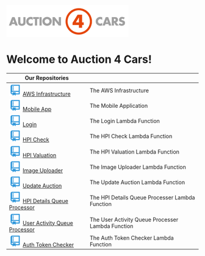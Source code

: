 ![a4c logo](/assets/img/a4clogo.png)

# Welcome to Auction 4 Cars!

| Our Repositories                                                                                                                                   |                                                   |
| -------------------------------------------------------------------------------------------------------------------------------------------------- | ------------------------------------------------- |
| ![](/assets/img/git-repository-line.svg) [AWS Infrastructure](https://github.com/auction4cars/a4c-aws-infrastructure)                              | The AWS Infrastructure                            |
| ![](/assets/img/git-repository-line.svg) [Mobile App](https://github.com/auction4cars/a4c-mobile)                                                  | The Mobile Application                            |
| ![](/assets/img/git-repository-line.svg) [Login](https://github.com/auction4cars/a4c-lambda-login)                                                 | The Login Lambda Function                         |
| ![](/assets/img/git-repository-line.svg) [HPI Check](https://github.com/auction4cars/a4c-lambda-hpi-check)                                         | The HPI Check Lambda Function                     |
| ![](/assets/img/git-repository-line.svg) [HPI Valuation](https://github.com/auction4cars/a4c-lambda-hpi-valuation)                                 | The HPI Valuation Lambda Function                 |
| ![](/assets/img/git-repository-line.svg) [Image Uploader](https://github.com/auction4cars/a4c-lambda-image-uploader)                               | The Image Uploader Lambda Function                |
| ![](/assets/img/git-repository-line.svg) [Update Auction](https://github.com/auction4cars/a4c-lambda-update-auction)                               | The Update Auction Lambda Function                |
| ![](/assets/img/git-repository-line.svg) [HPI Details Queue Processor](https://github.com/auction4cars/a4c-lambda-hpi-details-queue-processor)     | The HPI Details Queue Processer Lambda Function   |
| ![](/assets/img/git-repository-line.svg) [User Activity Queue Processor](https://github.com/auction4cars/a4c-lambda-user-activity-queue-processor) | The User Activity Queue Processer Lambda Function |
| ![](/assets/img/git-repository-line.svg) [Auth Token Checker](https://github.com/auction4cars/a4c-lambda-auth-token-checker)                       | The Auth Token Checker Lambda Function            |
